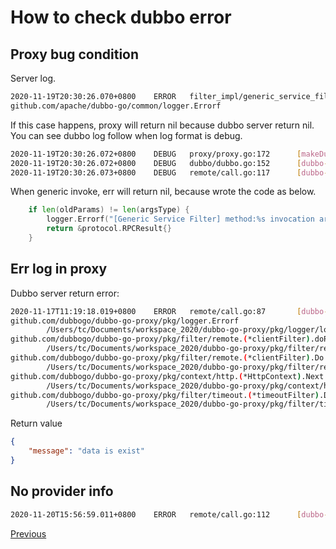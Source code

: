# How to check dubbo error

## Proxy bug condition

Server log.

```bash
2020-11-19T20:30:26.070+0800    ERROR   filter_impl/generic_service_filter.go:98        [Generic Service Filter] method:GetUserTimeout invocation arguments number was wrong
github.com/apache/dubbo-go/common/logger.Errorf
```

If this case happens, proxy will return nil because dubbo server return nil. You can see dubbo log follow when log format is debug. 

```bash
2020-11-19T20:30:26.072+0800    DEBUG   proxy/proxy.go:172      [makeDubboCallProxy] result: 0xc0001aeeb0, err: <nil>
2020-11-19T20:30:26.072+0800    DEBUG   dubbo/dubbo.go:152      [dubbo-go-proxy] dubbo client resp:<nil>
2020-11-19T20:30:26.073+0800    DEBUG   remote/call.go:117      [dubbo-go-proxy] client call resp:<nil>
```

When generic invoke, err will return nil, because wrote the code as below.

```go
	if len(oldParams) != len(argsType) {
		logger.Errorf("[Generic Service Filter] method:%s invocation arguments number was wrong", methodName)
		return &protocol.RPCResult{}
	}
```

## Err log in proxy

Dubbo server return error:

```bash
2020-11-17T11:19:18.019+0800    ERROR   remote/call.go:87       [dubbo-go-proxy] client call err:data is exist!
github.com/dubbogo/dubbo-go-proxy/pkg/logger.Errorf
        /Users/tc/Documents/workspace_2020/dubbo-go-proxy/pkg/logger/logging.go:52
github.com/dubbogo/dubbo-go-proxy/pkg/filter/remote.(*clientFilter).doRemoteCall
        /Users/tc/Documents/workspace_2020/dubbo-go-proxy/pkg/filter/remote/call.go:87
github.com/dubbogo/dubbo-go-proxy/pkg/filter/remote.(*clientFilter).Do.func1
        /Users/tc/Documents/workspace_2020/dubbo-go-proxy/pkg/filter/remote/call.go:65
github.com/dubbogo/dubbo-go-proxy/pkg/context/http.(*HttpContext).Next
        /Users/tc/Documents/workspace_2020/dubbo-go-proxy/pkg/context/http/context.go:54
github.com/dubbogo/dubbo-go-proxy/pkg/filter/timeout.(*timeoutFilter).Do.func1.1
        /Users/tc/Documents/workspace_2020/dubbo-go-proxy/pkg/filter/timeout/timeout.go:70
```

Return value

```json
{
    "message": "data is exist"
}
```

## No provider info

```bash
2020-11-20T15:56:59.011+0800    ERROR   remote/call.go:112      [dubbo-go-proxy] client call err:Failed to invoke the method $invoke. No provider available for the service dubbo://:@:/?interface=com.ic.user.UserProvider&group=test&version=1.0.0 from registry zookeeper://127.0.0.1:2181?group=&registry=zookeeper&registry.label=true&registry.preferred=false&registry.role=0&registry.timeout=3s&registry.ttl=&registry.weight=0&registry.zone=&simplified=false on the consumer 30.11.176.51 using the dubbo version 1.3.0 .Please check if the providers have been started and registered.!
```

[Previous](./dubbo.md)